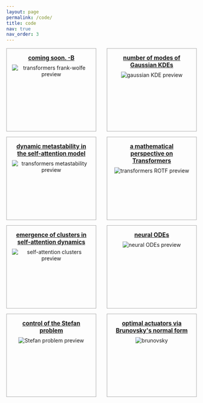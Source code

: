 ```yaml
---
layout: page
permalink: /code/
title: code
nav: true
nav_order: 3
---
```


<style>
.repo-grid {
  display: flex;
  flex-wrap: wrap;
  gap: 1em;
  justify-content: space-between;
}

.repo-card {
  flex: 1 1 calc(50% - 1em);
  border: 1.5px solid #aaa;  /* Light-medium gray */
  border-radius: 0;             /* No rounding */
  padding: 0.5em 1em;
  height: 220px;                /* Rectangular shape */
  background-color: #fdfdfd;
  text-align: center;
  box-sizing: border-box;
  max-width: calc(50% - 1em);
  overflow: hidden;
}

.repo-card img {
  max-width: 100%;
  max-height: 130px;
  object-fit: contain;
  margin-bottom: 0.5em;
  border-radius: 0;
}

.repo-card h3 {
  margin: 0.5em 0;
  font-size: 1.1em;
}
</style>



<div class="repo-grid">

  <div class="repo-card">
    <h3>
      <a class="publink" href="https://github.com/borjanG/2025-transformers-frank-wolfe">
        coming soon. -B
      </a>
    </h3>
    <img src="{{ '/assets/img/cells.png' | relative_url }}" alt="transformers frank-wolfe preview">
  </div>

  <div class="repo-card">
    <h3>
      <a class="publink" href="https://github.com/KimiSun18/2024-gauss-kde-attention">
        number of modes of Gaussian KDEs
      </a>
    </h3>
    <img src="{{ '/assets/img/5.gif' | relative_url }}" alt="gaussian KDE preview">
  </div>

  <div class="repo-card">
    <h3>
      <a class="publink" href="https://github.com/HugoKoubbi/2024-transformers-dotm">
        dynamic metastability in the self-attention model
      </a>
    </h3>
    <img src="{{ '/assets/img/in-rainbows.png' | relative_url }}" alt="transformers metastability preview">
  </div>

  <div class="repo-card">
    <h3>
      <a class="publink" href="https://github.com/borjanG/2023-transformers-rotf">
        a mathematical perspective on Transformers
      </a>
    </h3>
    <img src="{{ '/assets/img/1.gif' | relative_url }}" alt="transformers ROTF preview">
  </div>

  <div class="repo-card">
    <h3>
      <a class="publink" href="https://github.com/borjanG/2023-transformers">
        emergence of clusters in self-attention dynamics
      </a>
    </h3>
    <img src="{{ '/assets/img/2.gif' | relative_url }}" alt="self-attention clusters preview">
  </div>

  <div class="repo-card">
    <h3>
      <a class="publink" href="https://github.com/borjanG/leia">
        neural ODEs
      </a>
    </h3>
    <img src="{{ '/assets/img/4.gif' | relative_url }}" alt="neural ODEs preview">
  </div>

  <div class="repo-card">
    <h3>
      <a class="publink" href="https://github.com/borjanG/2022-stefan-control">
        control of the Stefan problem
      </a>
    </h3>
    <img src="{{ '/assets/img/3.gif' |relative_url }}" alt="Stefan problem preview">
  </div>

  <div class="repo-card">
    <h3>
      <a class="publink" href="https://github.com/borjanG/2021-optimal-controller/">
        optimal actuators via Brunovsky's normal form
      </a>
    </h3>
    <img src="{{ '/assets/img/controller.png' |relative_url }}" alt="brunovsky">
  </div>

</div>
